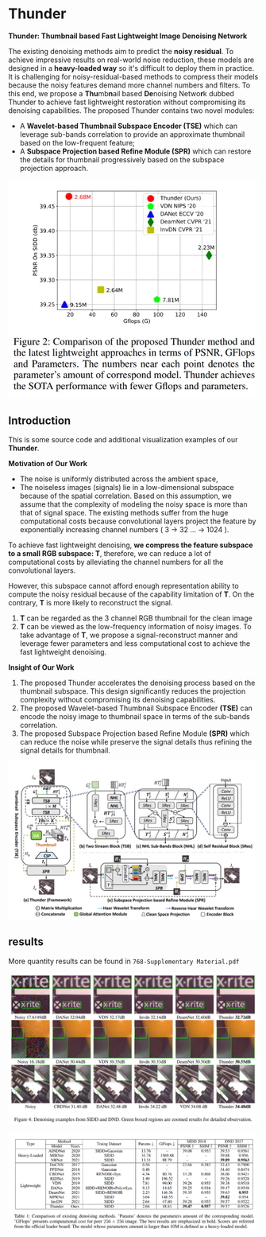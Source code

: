 # Thunder
**Thunder: Thumbnail based Fast Lightweight Image Denoising Network**

The existing denoising methods aim to predict the **noisy residual**.
To achieve impressive results on real-world noise reduction, these models are designed in a **heavy-loaded way** so it's difficult to deploy them in practice.
It is challenging for noisy-residual-based methods to compress their models because the noisy features demand more channel numbers and filters.
To this end, we propose a **Thu**mb**n**ail based **De**noising Netwo**r**k dubbed Thunder to achieve fast lightweight restoration without compromising its denoising capabilities.
The proposed Thunder contains two novel modules: 
- A **Wavelet-based Thumbnail Subspace Encoder (TSE)** which can leverage sub-bands correlation to provide an approximate thumbnail based on the low-frequent feature; 
- A **Subspace Projection based Refine Module (SPR)** which can restore the details for thumbnail progressively based on the subspace projection approach.

<p align='center'>  
  <img src='./imgreadm/cmp.png' width='550' />  
</p>


## Introduction
This is some source code and additional visualization examples of our **Thunder**.

**Motivation of Our Work**

- The noise is uniformly distributed across the ambient space, 
- The noiseless images (signals) lie in a low-dimensional subspace because of the spatial correlation.
Based on this assumption, we assume that the complexity of modeling the noisy space is more than that of signal space.
The existing methods suffer from the huge computational costs because convolutional layers project the feature by exponentially increasing channel numbers ( 3 -> 32 ... -> 1024 ).

To achieve fast lightweight denoising, **we compress the feature subspace to a small RGB subspace: T**, therefore, we can reduce a lot of computational costs by alleviating the channel numbers for all the convolutional layers.

However, this subspace cannot afford enough representation ability to compute the noisy residual because of the capability limitation of **T**.
On the contrary, **T** is more likely to reconstruct the signal.

1. **T** can be regarded as the 3 channel RGB thumbnail for the clean image 
2. **T** can be viewed as the low-frequency information of noisy images.
To take advantage of **T**, we propose a signal-reconstruct manner and leverage fewer parameters and less computational cost to achieve the fast lightweight denoising.

**Insight of Our Work**
1. The proposed Thunder accelerates the denoising process based on the thumbnail subspace. This design significantly reduces the projection complexity without compromising its denoising capabilities.
2. The proposed Wavelet-based Thumbnail Subspace Encoder **(TSE)** can encode the noisy image to thumbnail space in terms of the sub-bands correlation.
3. The proposed Subspace Projection based Refine Module **(SPR)** which can reduce the noise while preserve the signal details thus refining the signal details for thumbnail.

<p align='center'>  
  <img src='imgreadm/framework.png' width='880'/>  
</p>

## results
More quantity results can be found in `768-Supplementary Material.pdf`


<p align='center'>  
  <img src='./imgreadm/vis-results.png' />  
</p>

<p align='center'>
  <img src='imgreadm/results.png'/>  
</p>
